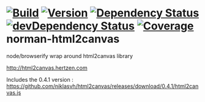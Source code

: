 [![Build](https://img.shields.io/travis/sapbuild/angular-sap-html2canvas.svg?style=flat-square)](http://travis-ci.org/sapbuild/angular-sap-html2canvas)
[![Version](https://img.shields.io/npm/v/angular-sap-html2canvas.svg?style=flat-square)](https://npmjs.org/package/angular-sap-html2canvas)
[![Dependency Status](https://david-dm.org/sapbuild/angular-sap-html2canvas.svg)](https://david-dm.org/sapbuild/angular-sap-html2canvas)
[![devDependency Status](https://david-dm.org/sapbuild/angular-sap-html2canvas/dev-status.svg)](https://david-dm.org/sapbuild/angular-sap-html2canvas#info=devDependencies)
[![Coverage](https://img.shields.io/coveralls/sapbuild/angular-sap-html2canvas/master.svg?style=flat-square)](https://coveralls.io/r/sapbuild/angular-sap-html2canvas?branch=master)
norman-html2canvas
===========

node/browserify wrap around html2canvas library

http://html2canvas.hertzen.com

Includes the 0.4.1 version : https://github.com/niklasvh/html2canvas/releases/download/0.4.1/html2canvas.js



